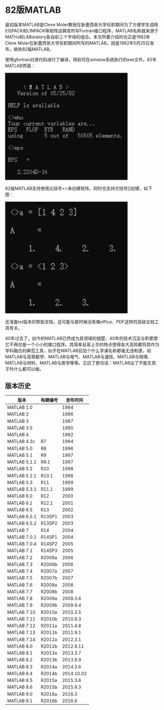 # 82版MATLAB
最初版本MATLAB是Cleve Moler教授在新墨西哥大学任职期间为了方便学生调用EISPACK和LINPACK等矩阵运算库所写Fortran接口程序，MATLAB名称就来源于MATrix和LABoratory各自前三个字母的组合。本文所要介绍的也正是1982年Cleve Moler在新墨西哥大学任职期间所写的MATLAB。因是1982年5月25日发布，故称82版MATLAB。


使用gfortran对源代码进行了编译，得到可在window系统执行的exe文件。82年MATLAB界面：

<img src=fig/UI.png width="400" />

82版MATLAB支持使用尖括号<>来创建矩阵，同时也支持方括号[]创建，如下图：

<img src=fig/create_matrix.png width="400" />

还准备txt版本的帮助文档，这可能与那时候没有像office、PDF这样的高级文档工具有关。

40年过去了，如今的MATLAB已然成为其领域的翘楚，40年的技术沉淀与积累使它不再仅是一个小小的接口程序。其简单且易上手的特点使得各大高校都将其作为学科融合的典范工具，似乎在MATLAB后加个什么学课名称都毫无违和感，如MATLAB与高等数学、MATLAB与电气、MATLAB与通信、MATLAB与物理、MATLAB与材料、MATLAB与医学等等。正应了那句话：MATLAB出了不能生孩子外什么都可以做。

## 版本历史
| 版本           | 构建编号 | 发布时间  |
|--------------|---|-------|
| MATLAB 1.0   |   | 1984  |
| MATLAB 2     |   | 1986  |
| MATLAB 3     |   | 1987  |
| MATLAB 3.5   |   |  1990 |
| MATLAB 4     |   | 1992  |
| MATLAB 4.2c  |  R7 | 1994 |
| MATLAB 5.0   | R8 |1996|
| MATLAB 5.1   | R9|1997 |
| MATLAB 5.1.1 | R9.1| 1997|
| MATLAB 5.2   | R10 | 1998|
| MATLAB 5.2.1 |R10.1| 1998|
| MATLAB 5.3   | R11 | 1999|
| MATLAB 5.3.1 | R11.1 |1999|
| MATLAB 6.0   | R12| 2000|
| MATLAB 6.1   | R12.1 |2001 |
| MATLAB 6.5   | R13 | 2002 | 
| MATLAB 6.5.1 | R13SP1 | 2003| 
| MATLAB 6.5.2 |R13SP2 | 2003|
| MATLAB 7     | R14 | 2004 |
| MATLAB 7.0.1 | R14SP1 | 2004 |
| MATLAB 7.0.4 | R14SP2 | 2005 |
| MATLAB 7.1   | R14SP3 | 2005 |
| MATLAB 7.2   | R2006a | 2006 |
| MATLAB 7.3   | R2006b | 2006 |
| MATLAB 7.4   | R2007a | 2007 |
| MATLAB 7.5   | R2007b | 2007 |
| MATLAB 7.6   | R2008a | 2008 |
| MATLAB 7.7   | R2008b | 2008 |
| MATLAB 7.8   | R2009a | 2009.3.6 |
| MATLAB 7.9   | R2009b | 2009.9.4 |
| MATLAB 7.10  | R2010a | 2010.3.5 |
| MATLAB 7.11  | R2010b | 2010.9.3 | 
| MATLAB 7.12  | R2011a | 2011.4.8 |
| MATLAB 7.13  | R2011b | 2011.9.1 |
| MATLAB 7.14  | R2012a | 2012.3.1 |
| MATLAB 8.0   | R2012b | 2012.9.11 |
| MATLAB 8.1   | R2013a | 2013.3.7 |
| MATLAB 8.2   | R2013b | 2013.9.9|
|  MATLAB 8.3  | R2014a | 2014.3.6 |
| MATLAB 8.4	| R2014b| 	2014.10.02 | 
|MATLAB 8.5	| R2015a | 2015.3.6 |
|MATLAB 8.6	| R2015b| 2015.9.3 |
|MATLAB 9.0	| R2016a	| 2016.3 |
|MATLAB 9.1	| R2016b | 2016.9 |

